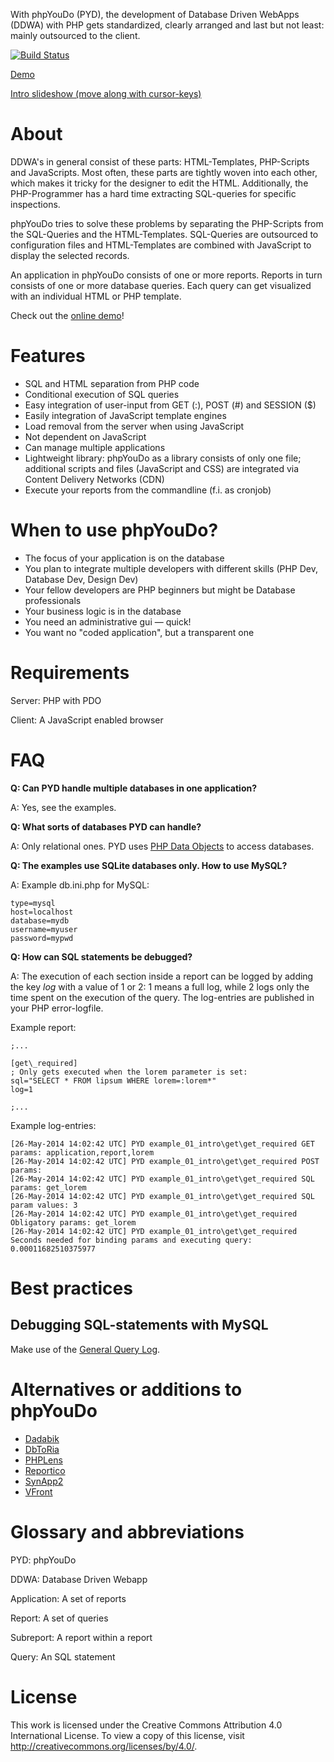With phpYouDo (PYD), the development of Database Driven WebApps (DDWA) with PHP gets standardized, clearly arranged and last but not least: mainly outsourced to the client.

[![Build Status](https://travis-ci.org/codeless/phpyoudo.png?branch=master)](https://travis-ci.org/codeless/phpYouDo)

[Demo](http://www.codeless.at/phpyoudo)

[Intro slideshow (move along with cursor-keys)](http://www.codeless.at/phpyoudo/doc_intro)


About
=====

DDWA's in general consist of these parts: HTML-Templates, PHP-Scripts and JavaScripts. Most often, these parts are tightly woven into each other, which makes it tricky for the designer to edit the HTML. Additionally, the PHP-Programmer has a hard time extracting SQL-queries for specific inspections.

phpYouDo tries to solve these problems by separating the PHP-Scripts from the SQL-Queries and the HTML-Templates. SQL-Queries are outsourced to configuration files and HTML-Templates are combined with JavaScript to display the selected records.

An application in phpYouDo consists of one or more reports. Reports in turn consists of one or more database queries. Each query can get visualized with an individual HTML or PHP template.

Check out the [online demo](http://www.codeless.at/phpyoudo)!


Features
========

* SQL and HTML separation from PHP code
* Conditional execution of SQL queries
* Easy integration of user-input from GET (:), POST (#) and SESSION ($)
* Easily integration of JavaScript template engines
* Load removal from the server when using JavaScript
* Not dependent on JavaScript
* Can manage multiple applications
* Lightweight library: phpYouDo as a library consists of only one file; additional scripts and files (JavaScript and CSS) are integrated via Content Delivery Networks (CDN)
* Execute your reports from the commandline (f.i. as cronjob)


When to use phpYouDo?
=====================

* The focus of your application is on the database
* You plan to integrate multiple developers with different skills (PHP Dev, Database Dev, Design Dev)
* Your fellow developers are PHP beginners but might be Database professionals
* Your business logic is in the database
* You need an administrative gui &mdash; quick!
* You want no "coded application", but a transparent one


Requirements
============

Server: PHP with PDO

Client: A JavaScript enabled browser


FAQ
===

__Q: Can PYD handle multiple databases in one application?__

A: Yes, see the examples.

__Q: What sorts of databases PYD can handle?__

A: Only relational ones. PYD uses [PHP Data Objects](http://php.net/pdo) to access databases.

__Q: The examples use SQLite databases only. How to use MySQL?__

A: Example db.ini.php for MySQL:

~~~
type=mysql
host=localhost
database=mydb
username=myuser
password=mypwd
~~~

__Q: How can SQL statements be debugged?__

A: The execution of each section inside a report can be logged by adding the key _log_ with a value of 1 or 2: 1 means a full log, while 2 logs only the time spent on the execution of the query. The log-entries are published in your PHP error-logfile.

Example report:

~~~
;...

[get\_required]
; Only gets executed when the lorem parameter is set:
sql="SELECT * FROM lipsum WHERE lorem=:lorem*"
log=1

;...
~~~

Example log-entries:

~~~
[26-May-2014 14:02:42 UTC] PYD example_01_intro\get\get_required GET params: application,report,lorem
[26-May-2014 14:02:42 UTC] PYD example_01_intro\get\get_required POST params:
[26-May-2014 14:02:42 UTC] PYD example_01_intro\get\get_required SQL params: get_lorem
[26-May-2014 14:02:42 UTC] PYD example_01_intro\get\get_required SQL param values: 3
[26-May-2014 14:02:42 UTC] PYD example_01_intro\get\get_required Obligatory params: get_lorem
[26-May-2014 14:02:42 UTC] PYD example_01_intro\get\get_required Seconds needed for binding params and executing query: 0.00011682510375977
~~~


Best practices
==============

Debugging SQL-statements with MySQL
-----------------------------------

Make use of the [General Query Log](https://dev.mysql.com/doc/refman/5.1/en/query-log.html).


Alternatives or additions to phpYouDo
=====================================

* [Dadabik](http://www.dadabik.org/)
* [DbToRia](http://www.dbtoria.org/)
* [PHPLens](http://phplens.com/)
* [Reportico](http://reportico.org/)
* [SynApp2](http://www.synapp2.org/)
* [VFront](http://www.vfront.org/)


Glossary and abbreviations
==========================

PYD: phpYouDo

DDWA: Database Driven Webapp

Application: A set of reports

Report: A set of queries

Subreport: A report within a report

Query: An SQL statement


License
=======

This work is licensed under the Creative Commons Attribution 4.0 International License. To view a copy of this license, visit http://creativecommons.org/licenses/by/4.0/.

